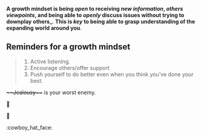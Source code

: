 **A growth mindset is being *open* to receiving _new information_, _others viewpoints_, and being able to _openly_ discuss issues without trying to downplay others_**. **This is _key_ to being able to grasp understanding of the expanding world around you**. 


## Reminders for a growth mindset
> <ol> 
>   <li> Active listening.</li>
>   <li> Encourage others/offer support</li> 
>   <li> Push yourself to do better even when you think you've done your best.</li>
> </ol>

<body>
<strike>~~Jealousy~~</strike> is your worst enemy. <p>&#129497;</p>


<p>&#129312;</p>:cowboy_hat_face:	
</body> 
